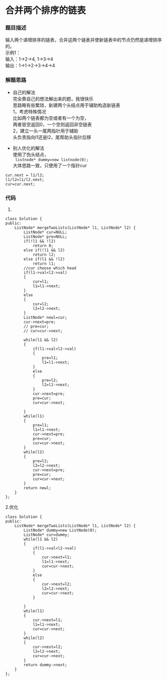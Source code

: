 #  合并两个排序的链表
### 题目描述
输入两个递增排序的链表，合并这两个链表并使新链表中的节点仍然是递增排序的。     
示例1：      
输入：1->2->4, 1->3->4     
输出：1->1->2->3->4->4       

### 解题思路
* 自己的解法     
完全靠自己的想法解出来的题，我很快乐    
思路略有些繁琐，新建两个头结点用于辅助构造新链表    
1，考虑特殊情况        
比如两个链表都为空或者有一个为空，     
两者皆空返回0，一个空则返回非空链表    
2，建立一头一尾两指针用于辅助     
头负责指向l1还是l2，尾帮助头指针后移      

* 别人优化的解法       
使用了伪头结点，        
` listnode* dummy=new listnode(0);`         
大体思路一致，只使用了一个指针cur          
```
cur.next = l1/l2;
l1/l2=l1/l2.next;           
cur=cur.next;
```

### 代码
1.      
```
class Solution {
public:
    ListNode* mergeTwoLists(ListNode* l1, ListNode* l2) {
        ListNode* cur=NULL;
        ListNode* pre=NULL;
        if(!l1 && !l2)
            return 0;
        else if(!l1 && l2)
            return l2;
        else if(l1 && !l2)
            return l1;
        //cur choose which head 
        if(l1->val<l2->val)
        {    
            cur=l1;
            l1=l1->next;
        }
        else
        {    
            cur=l2;
            l2=l2->next;
        }
        ListNode* newl=cur;
        cur->next=pre;
        // pre=cur;
        // cur=cur->next;
       
        while(l1 && l2)
        {
            if(l1->val<l2->val)
            {    
                pre=l1;
                l1=l1->next;
            }
            else
            {    
                pre=l2;
                l2=l2->next;
            }
            cur->next=pre;
            pre=cur;
            cur=cur->next;

        }
        while(l1)
        {
            pre=l1;
            l1=l1->next;
            cur->next=pre;
            pre=cur;
            cur=cur->next;
        }
        while(l2)
        {
            pre=l2;
            l2=l2->next;
            cur->next=pre;
            pre=cur;
            cur=cur->next;
        }
        return newl;
    }
};
```

2.优化            
```
class Solution {
public:
    ListNode* mergeTwoLists(ListNode* l1, ListNode* l2) {
        ListNode* dummy=new ListNode(0);
        ListNode* cur=dummy;
        while(l1 && l2)
        {
            if(l1->val<l2->val)
            {    
                cur->next=l1;
                l1=l1->next;
                cur=cur->next;
            }
            else
            {    
                cur->next=l2;
                l2=l2->next;
                cur=cur->next;
            }

        }
        while(l1)
        {
            cur->next=l1;
            l1=l1->next;
            cur=cur->next;
        }
        while(l2)
        {
            cur->next=l2;
            l2=l2->next;
            cur=cur->next;
        }
        return dummy->next;
    }
};
```
